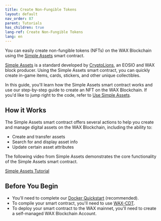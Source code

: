 ```yaml
---
title: Create Non-Fungible Tokens
layout: default
nav_order: 87
parent: Tutorials
has_children: true
lang-ref: Create Non-Fungible Tokens
lang: en
---
```

 
You can easily create non-fungible tokens (NFTs) on the WAX Blockchain using the <a href="https://github.com/CryptoLions/SimpleAssets" target="_blank">Simple Assets</a> smart contract.

<a href="https://www.simpleassets.io/" target="_blank">Simple Assets</a> is a standard developed by <a href="https://cryptolions.io/" target="_blank">CryptoLions</a>, an EOSIO and WAX block producer. Using the Simple Assets smart contract, you can quickly create in-game items, cards, stickers, and other unique collectibles. 

In this guide, you'll learn how the Simple Assets smart contract works and use our step-by-step guide to create an NFT on the WAX Blockchain. If you'd like to jump right to the code, refer to [Use Simple Assets](/en/tutorials/create-nft/nft_basics).

## How it Works

The Simple Assets smart contract offers several actions to help you create and manage digital assets on the WAX Blockchain, including the ability to:

* Create and transfer assets
* Search for and display asset info
* Update certain asset attributes

The following video from Simple Assets demonstrates the core functionality of the Simple Assets smart contract.

[Simple Assets Tutorial](https://www.youtube.com/watch?v=UVbvIZfrLdY)

## Before You Begin

* You'll need to complete our [Docker Quickstart](/en/dapp-development/docker-setup/) (recommended).
* To compile your smart contract, you'll need to use [WAX-CDT](/en/dapp-development/wax-cdt/cdt_use).
* To deploy your smart contract to the WAX mainnet, you'll need to create a self-managed WAX Blockchain Account.





